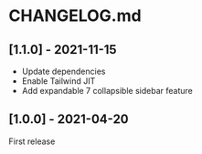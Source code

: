 # CHANGELOG.md

## [1.1.0] - 2021-11-15

- Update dependencies
- Enable Tailwind JIT
- Add expandable 7 collapsible sidebar feature

## [1.0.0] - 2021-04-20

First release